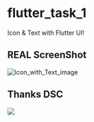 # flutter_task_1

Icon & Text with Flutter UI!


## REAL ScreenShot

![Icon_with_Text_image](https://user-images.githubusercontent.com/47388207/116399238-feaf6d80-a828-11eb-9f51-44e2e786b6bd.jpg)

## Thanks DSC
![](https://user-images.githubusercontent.com/47388207/116399350-21418680-a829-11eb-996c-8f62e5373bf8.png)

